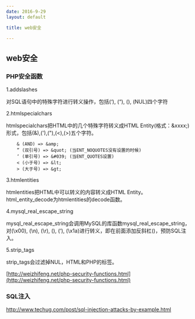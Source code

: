 ```yaml
---
date: 2016-9-29
layout: default

title: web安全

---
```


## web安全

### PHP安全函数
	
1.addslashes

对SQL语句中的特殊字符进行转义操作，包括(‘), (“), (), (NUL)四个字符

2.htmlspecialchars


htmlspecialchars把HTML中的几个特殊字符转义成HTML Entity(格式：&xxxx;)形式，包括(&),('),("),(<),(>)五个字符。

		& (AND) => &amp;
		” (双引号) => &quot; (当ENT_NOQUOTES没有设置的时候)
		‘ (单引号) => &#039; (当ENT_QUOTES设置)
		< (小于号) => &lt;
		> (大于号) => &gt;   
3.htmlentities

htmlentities把HTML中可以转义的内容转义成HTML Entity。html_entity_decode为htmlentities的decode函数。

4.mysql_real_escape_string

mysql_real_escape_string会调用MySQL的库函数mysql_real_escape_string，对(\x00), (\n), (\r), (), (‘), (\x1a)进行转义，即在前面添加反斜杠()，预防SQL注入。

5.strip_tags
 
strip_tags会过滤掉NUL，HTML和PHP的标签。


[http://weizhifeng.net/php-security-functions.html](http://weizhifeng.net/php-security-functions.html)



### SQL注入

http://www.techug.com/post/sql-injection-attacks-by-example.html

    


